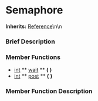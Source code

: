 #  Semaphore  
**Inherits:** [Reference](class_reference)\\n\\n
###  Brief Description  


###  Member Functions 
  * [int](class_int)  ** [wait](#wait) **  **(** **)**
  * [int](class_int)  ** [post](#post) **  **(** **)**

###  Member Function Description  
